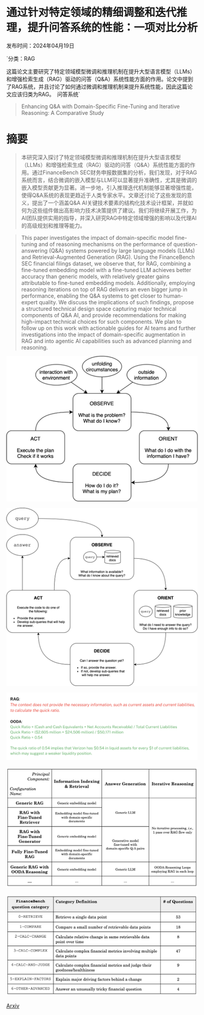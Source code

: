 # 通过针对特定领域的精细调整和迭代推理，提升问答系统的性能：一项对比分析

发布时间：2024年04月19日

`分类：RAG

这篇论文主要研究了特定领域模型微调和推理机制在提升大型语言模型（LLMs）和增强检索生成（RAG）驱动的问答（Q&A）系统性能方面的作用。论文中提到了RAG系统，并且讨论了如何通过微调和推理机制来提升系统性能，因此这篇论文应该归类为RAG。` `问答系统`

> Enhancing Q&A with Domain-Specific Fine-Tuning and Iterative Reasoning: A Comparative Study

# 摘要

> 本研究深入探讨了特定领域模型微调和推理机制在提升大型语言模型（LLMs）和增强检索生成（RAG）驱动的问答（Q&A）系统性能方面的作用。通过FinanceBench SEC财务申报数据集的分析，我们发现，对于RAG系统而言，结合微调的嵌入模型与LLM可以显著提升准确性，尤其是微调的嵌入模型贡献更为显著。进一步地，引入推理迭代机制能够显著增强性能，使得Q&A系统的表现更趋近于人类专家水平。文章还讨论了这些发现的意义，提出了一个涵盖Q&A AI关键技术要素的结构化技术设计框架，并就如何为这些组件做出高影响力技术决策提供了建议。我们将继续开展工作，为AI团队提供实用的指导，并深入研究RAG中特定领域增强的影响以及代理AI的高级规划和推理等能力。

> This paper investigates the impact of domain-specific model fine-tuning and of reasoning mechanisms on the performance of question-answering (Q&A) systems powered by large language models (LLMs) and Retrieval-Augmented Generation (RAG). Using the FinanceBench SEC financial filings dataset, we observe that, for RAG, combining a fine-tuned embedding model with a fine-tuned LLM achieves better accuracy than generic models, with relatively greater gains attributable to fine-tuned embedding models. Additionally, employing reasoning iterations on top of RAG delivers an even bigger jump in performance, enabling the Q&A systems to get closer to human-expert quality. We discuss the implications of such findings, propose a structured technical design space capturing major technical components of Q&A AI, and provide recommendations for making high-impact technical choices for such components. We plan to follow up on this work with actionable guides for AI teams and further investigations into the impact of domain-specific augmentation in RAG and into agentic AI capabilities such as advanced planning and reasoning.

![通过针对特定领域的精细调整和迭代推理，提升问答系统的性能：一项对比分析](../../../paper_images/2404.11792/ooda.png)

![通过针对特定领域的精细调整和迭代推理，提升问答系统的性能：一项对比分析](../../../paper_images/2404.11792/ooda-rag.png)

![通过针对特定领域的精细调整和迭代推理，提升问答系统的性能：一项对比分析](../../../paper_images/2404.11792/ooda-financebench.png)

![通过针对特定领域的精细调整和迭代推理，提升问答系统的性能：一项对比分析](../../../paper_images/2404.11792/design-space.png)

![通过针对特定领域的精细调整和迭代推理，提升问答系统的性能：一项对比分析](../../../paper_images/2404.11792/financebench-categories.png)

[Arxiv](https://arxiv.org/abs/2404.11792)